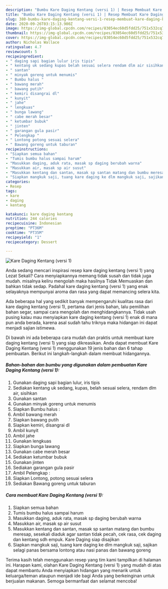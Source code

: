 ```yaml
---
description: "Bumbu Kare Daging Kentang (versi 1) | Resep Membuat Kare Daging Kentang (versi 1) Yang Enak Banget"
title: "Bumbu Kare Daging Kentang (versi 1) | Resep Membuat Kare Daging Kentang (versi 1) Yang Enak Banget"
slug: 380-bumbu-kare-daging-kentang-versi-1-resep-membuat-kare-daging-kentang-versi-1-yang-enak-banget
date: 2020-09-26T03:15:13.900Z
image: https://img-global.cpcdn.com/recipes/83054ec60d5fdd25/751x532cq70/kare-daging-kentang-versi-1-foto-resep-utama.jpg
thumbnail: https://img-global.cpcdn.com/recipes/83054ec60d5fdd25/751x532cq70/kare-daging-kentang-versi-1-foto-resep-utama.jpg
cover: https://img-global.cpcdn.com/recipes/83054ec60d5fdd25/751x532cq70/kare-daging-kentang-versi-1-foto-resep-utama.jpg
author: Nicholas Wallace
ratingvalue: 4.7
reviewcount: 5
recipeingredient:
- " daging sapi bagian lulur iris tipis"
- " kentang uk sedang kupas belah sesuai selera rendam dlm air sisihkan"
- " santan"
- " minyak goreng untuk menumis"
- " Bumbu halus "
- " bawang merah"
- " bawang putih"
- " kemiri disangrai dl"
- " kunyit"
- " jahe"
- " lengkuas"
- " bunga lawang"
- " cabe merah besar"
- " ketumbar bubuk"
- " jinten"
- " garangan gula pasir"
- " Pelengkap "
- " Lontong potong sesuai selera"
- " Bawang goreng untuk taburan"
recipeinstructions:
- "Siapkan semua bahan"
- "Tumis bumbu halus sampai harum"
- "Masukkan daging, aduk rata, masak sp daging berubah warna"
- "Masukkan air, masak sp air susut"
- "Masukkan kentang dan santan, masak sp santan matang dan bumbu meresap, sesekali diaduk agar santan tidak pecah, cek rasa, cek daging dan kentang sdh empuk. Kare Daging siap disajikan"
- "Siapkan mangkuk saji, tuang kare daging ke dlm mangkuk saji, sajikan selagi panas bersama lontong atau nasi panas dan bawang goreng"
categories:
- Resep
tags:
- kare
- daging
- kentang

katakunci: kare daging kentang 
nutrition: 244 calories
recipecuisine: Indonesian
preptime: "PT36M"
cooktime: "PT35M"
recipeyield: "1"
recipecategory: Dessert

---
```



![Kare Daging Kentang (versi 1)](https://img-global.cpcdn.com/recipes/83054ec60d5fdd25/751x532cq70/kare-daging-kentang-versi-1-foto-resep-utama.jpg)

Anda sedang mencari inspirasi resep kare daging kentang (versi 1) yang Lezat Sekali? Cara menyiapkannya memang tidak susah dan tidak juga mudah. misalnya keliru mengolah maka hasilnya Tidak Memuaskan dan bahkan tidak sedap. Padahal kare daging kentang (versi 1) yang enak selayaknya mempunyai aroma dan rasa yang dapat memancing selera kita.

Ada beberapa hal yang sedikit banyak mempengaruhi kualitas rasa dari kare daging kentang (versi 1), pertama dari jenis bahan, lalu pemilihan bahan segar, sampai cara mengolah dan menghidangkannya. Tidak usah pusing kalau mau menyiapkan kare daging kentang (versi 1) enak di mana pun anda berada, karena asal sudah tahu triknya maka hidangan ini dapat menjadi sajian istimewa.




Di bawah ini ada beberapa cara mudah dan praktis untuk membuat kare daging kentang (versi 1) yang siap dikreasikan. Anda dapat membuat Kare Daging Kentang (versi 1) menggunakan 19 jenis bahan dan 6 tahap pembuatan. Berikut ini langkah-langkah dalam membuat hidangannya.

<!--inarticleads1-->

##### Bahan-bahan dan bumbu yang digunakan dalam pembuatan Kare Daging Kentang (versi 1):

1. Gunakan  daging sapi bagian lulur, iris tipis
1. Sediakan  kentang uk sedang, kupas, belah sesuai selera, rendam dlm air, sisihkan
1. Gunakan  santan
1. Gunakan  minyak goreng untuk menumis
1. Siapkan  Bumbu halus :
1. Ambil  bawang merah
1. Siapkan  bawang putih
1. Siapkan  kemiri, disangrai dl
1. Ambil  kunyit
1. Ambil  jahe
1. Gunakan  lengkuas
1. Siapkan  bunga lawang
1. Gunakan  cabe merah besar
1. Sediakan  ketumbar bubuk
1. Gunakan  jinten
1. Sediakan  garangan gula pasir
1. Ambil  Pelengkap :
1. Siapkan  Lontong, potong sesuai selera
1. Sediakan  Bawang goreng untuk taburan




<!--inarticleads2-->

##### Cara membuat Kare Daging Kentang (versi 1):

1. Siapkan semua bahan
1. Tumis bumbu halus sampai harum
1. Masukkan daging, aduk rata, masak sp daging berubah warna
1. Masukkan air, masak sp air susut
1. Masukkan kentang dan santan, masak sp santan matang dan bumbu meresap, sesekali diaduk agar santan tidak pecah, cek rasa, cek daging dan kentang sdh empuk. Kare Daging siap disajikan
1. Siapkan mangkuk saji, tuang kare daging ke dlm mangkuk saji, sajikan selagi panas bersama lontong atau nasi panas dan bawang goreng




Terima kasih telah menggunakan resep yang tim kami tampilkan di halaman ini. Harapan kami, olahan Kare Daging Kentang (versi 1) yang mudah di atas dapat membantu Anda menyiapkan hidangan yang menarik untuk keluarga/teman ataupun menjadi ide bagi Anda yang berkeinginan untuk berjualan makanan. Semoga bermanfaat dan selamat mencoba!
